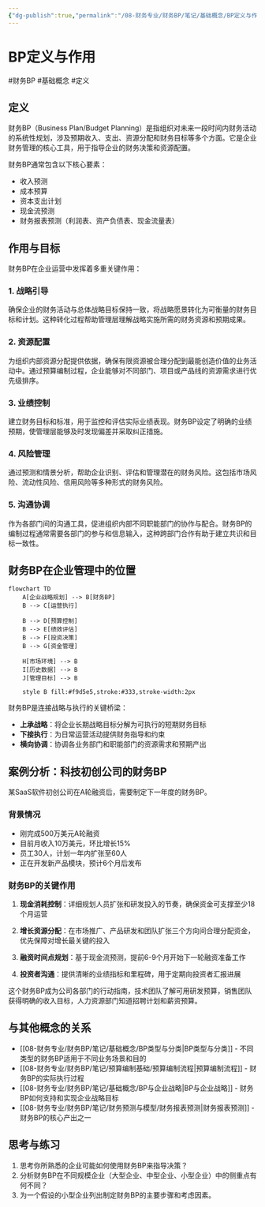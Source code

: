 ```yaml
---
{"dg-publish":true,"permalink":"/08-财务专业/财务BP/笔记/基础概念/BP定义与作用/"}
---
```


# BP定义与作用

#财务BP #基础概念 #定义 

## 定义

财务BP（Business Plan/Budget Planning）是指组织对未来一段时间内财务活动的系统性规划，涉及预期收入、支出、资源分配和财务目标等多个方面。它是企业财务管理的核心工具，用于指导企业的财务决策和资源配置。

财务BP通常包含以下核心要素：
- 收入预测
- 成本预算
- 资本支出计划
- 现金流预测
- 财务报表预测（利润表、资产负债表、现金流量表）

## 作用与目标

财务BP在企业运营中发挥着多重关键作用：

### 1. 战略引导
确保企业的财务活动与总体战略目标保持一致，将战略愿景转化为可衡量的财务目标和计划。这种转化过程帮助管理层理解战略实施所需的财务资源和预期成果。

### 2. 资源配置
为组织内部资源分配提供依据，确保有限资源被合理分配到最能创造价值的业务活动中。通过预算编制过程，企业能够对不同部门、项目或产品线的资源需求进行优先级排序。

### 3. 业绩控制
建立财务目标和标准，用于监控和评估实际业绩表现。财务BP设定了明确的业绩预期，使管理层能够及时发现偏差并采取纠正措施。

### 4. 风险管理
通过预测和情景分析，帮助企业识别、评估和管理潜在的财务风险。这包括市场风险、流动性风险、信用风险等多种形式的财务风险。

### 5. 沟通协调
作为各部门间的沟通工具，促进组织内部不同职能部门的协作与配合。财务BP的编制过程通常需要各部门的参与和信息输入，这种跨部门合作有助于建立共识和目标一致性。

## 财务BP在企业管理中的位置

```mermaid
flowchart TD
    A[企业战略规划] --> B[财务BP]
    B --> C[运营执行]
    
    B --> D[预算控制]
    B --> E[绩效评估]
    B --> F[投资决策]
    B --> G[资金管理]
    
    H[市场环境] --> B
    I[历史数据] --> B
    J[管理目标] --> B
    
    style B fill:#f9d5e5,stroke:#333,stroke-width:2px
```

财务BP是连接战略与执行的关键桥梁：
- **上承战略**：将企业长期战略目标分解为可执行的短期财务目标
- **下接执行**：为日常运营活动提供财务指导和约束
- **横向协调**：协调各业务部门和职能部门的资源需求和预期产出

## 案例分析：科技初创公司的财务BP

某SaaS软件初创公司在A轮融资后，需要制定下一年度的财务BP。

### 背景情况
- 刚完成500万美元A轮融资
- 目前月收入10万美元，环比增长15%
- 员工30人，计划一年内扩张至60人
- 正在开发新产品模块，预计6个月后发布

### 财务BP的关键作用

1. **现金消耗控制**：详细规划人员扩张和研发投入的节奏，确保资金可支撑至少18个月运营

2. **增长资源分配**：在市场推广、产品研发和团队扩张三个方向间合理分配资金，优先保障对增长最关键的投入

3. **融资时间点规划**：基于现金流预测，提前6-9个月开始下一轮融资准备工作

4. **投资者沟通**：提供清晰的业绩指标和里程碑，用于定期向投资者汇报进展

这个财务BP成为公司各部门的行动指南，技术团队了解可用研发预算，销售团队获得明确的收入目标，人力资源部门知道招聘计划和薪资预算。

## 与其他概念的关系

- [[08-财务专业/财务BP/笔记/基础概念/BP类型与分类\|BP类型与分类]] - 不同类型的财务BP适用于不同业务场景和目的
- [[08-财务专业/财务BP/笔记/预算编制基础/预算编制流程\|预算编制流程]] - 财务BP的实际执行过程
- [[08-财务专业/财务BP/笔记/基础概念/BP与企业战略\|BP与企业战略]] - 财务BP如何支持和实现企业战略目标
- [[08-财务专业/财务BP/笔记/财务预测与模型/财务报表预测\|财务报表预测]] - 财务BP的核心产出之一

## 思考与练习

1. 思考你所熟悉的企业可能如何使用财务BP来指导决策？
2. 分析财务BP在不同规模企业（大型企业、中型企业、小型企业）中的侧重点有何不同？
3. 为一个假设的小型企业列出制定财务BP的主要步骤和考虑因素。 